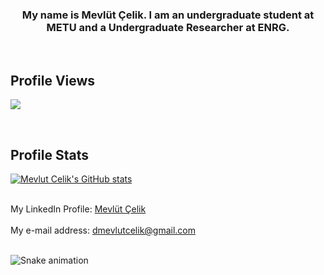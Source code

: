<h3 align="center">My name is Mevlüt Çelik. I am an undergraduate student at METU and a Undergraduate Researcher at ENRG.</a> 
</h3>
<br/>

## Profile Views
![](https://komarev.com/ghpvc/?username=mevlut-celik&color=lightgrey&style=for-the-badge)

<br/>

## Profile Stats

[![Mevlut Celik's GitHub 
stats](https://github-readme-stats.vercel.app/api?username=mevlut-celik&theme=dark)](https://github.com/anuraghazra/github-readme-stats)

<br/>
My LinkedIn Profile: <a title="LinkedIn" href="https://www.linkedin.com/in/dmevlutcelik/" target="_blank">Mevlüt Çelik</a><br/>
<br/>
My e-mail address: <a title="e-mail" href="mailto:dmevlutcelik@gmail.com" target="_blank">dmevlutcelik@gmail.com</a><br/>

<br/>

![Snake animation](https://github.com/mevlut-celik/mevlut-celik/blob/output/github-contribution-grid-snake.svg)
